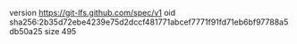 version https://git-lfs.github.com/spec/v1
oid sha256:2b35d72ebe4239e75d2dccf481771abcef7771f91fd71eb6bf97788a5db50a25
size 495
